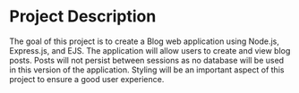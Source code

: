 # Project Description

The goal of this project is to create a Blog web application using Node.js, Express.js, and EJS. 
The application will allow users to create and view blog posts. Posts will not persist between sessions as no database will be used in this version of the application. 
Styling will be an important aspect of this project to ensure a good user experience.
